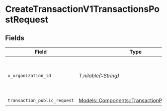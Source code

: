 # CreateTransactionV1TransactionsPostRequest


## Fields

| Field                                                                                           | Type                                                                                            | Required                                                                                        | Description                                                                                     | Example                                                                                         |
| ----------------------------------------------------------------------------------------------- | ----------------------------------------------------------------------------------------------- | ----------------------------------------------------------------------------------------------- | ----------------------------------------------------------------------------------------------- | ----------------------------------------------------------------------------------------------- |
| `x_organization_id`                                                                             | *T.nilable(::String)*                                                                           | :heavy_check_mark:                                                                              | The unique identifier for the organization making the request                                   | org_12345                                                                                       |
| `transaction_public_request`                                                                    | [Models::Components::TransactionPublicRequest](../../models/shared/transactionpublicrequest.md) | :heavy_check_mark:                                                                              | N/A                                                                                             |                                                                                                 |